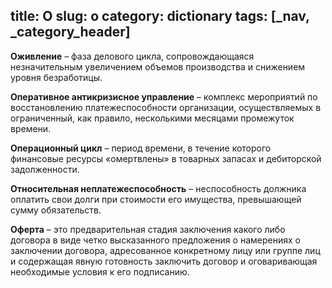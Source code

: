 title: О
slug: o
category: dictionary
tags: [_nav, _category_header]
---

__Оживление__ – фаза делового цикла, сопровождающаяся незначительным увеличением объемов производства и снижением уровня безработицы.

__Оперативное антикризисное управление__ – комплекс мероприятий по восстановлению платежеспособности организации, осуществляемых в ограниченный, как правило, несколькими месяцами промежуток времени.

__Операционный цикл__ – период времени, в течение которого финансовые ресурсы «омертвлены» в товарных запасах и дебиторской задолженности.

__Относительная неплатежеспособность__ – неспособность должника оплатить свои долги при стоимости его имущества, превышающей сумму обязательств.

__Оферта__ – это предварительная стадия заключения какого либо договора в виде четко высказанного предложения о намерениях о заключении договора, адресованное конкретному лицу или группе лиц и содержащая явную готовность заключить договор и оговаривающая необходимые условия к его подписанию.

